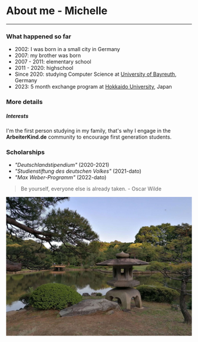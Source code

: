 # About me - Michelle
------
### What happened so far
* 2002: I was born in a small city in Germany
* 2007: my brother was born
* 2007 - 2011: elementary school
* 2011 - 2020: highschool
* Since 2020: studying Computer Science at [University of Bayreuth](https://www.uni-bayreuth.de/), Germany
* 2023: 5 month exchange program at [Hokkaido University](https://www.global.hokudai.ac.jp/), Japan

### More details
##### Interests
I'm the first person studying in my family, that's why I engage in the **ArbeiterKind.de** community to encourage first generation students.

### Scholarships
* _"Deutschlandstipendium"_ (2020-2021)
*  _"Studienstiftung des deutschen Volkes"_ (2021-dato)
*  _"Max Weber-Programm"_ (2022-dato)



> Be yourself, everyone else is already taken. - Oscar Wilde

![Japan](https://github.com/MichiMaxima/MichiMaxima.github.io/blob/a83c1a2f343542d719d83bc692ed65f734e18b97/TokyoPark.JPEG)

